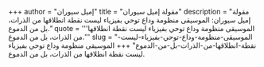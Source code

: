 +++
author = "إميل سيوران"
title = "مقولة إميل سيوران"
description = "مقولة إميل سيوران: الموسيقى منظومة وداع توحي بفيزياء ليست نقطة انطلاقها من الذرات، بل من الدموع."
quote = '''الموسيقى منظومة وداع توحي بفيزياء ليست نقطة انطلاقها من الذرات، بل من الدموع.'''
slug = "الموسيقى-منظومة-وداع-توحي-بفيزياء-ليست-نقطة-انطلاقها-من-الذرات-بل-من-الدموع"
+++
الموسيقى منظومة وداع توحي بفيزياء ليست نقطة انطلاقها من الذرات، بل من الدموع.

